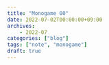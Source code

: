```yaml
---
title: "Monogame 00"
date: 2022-07-02T00:00:00+09:00
archives:
    - 2022-07
categories: ["blog"]
tags: ["note", "monogame"]
draft: true
---
```



